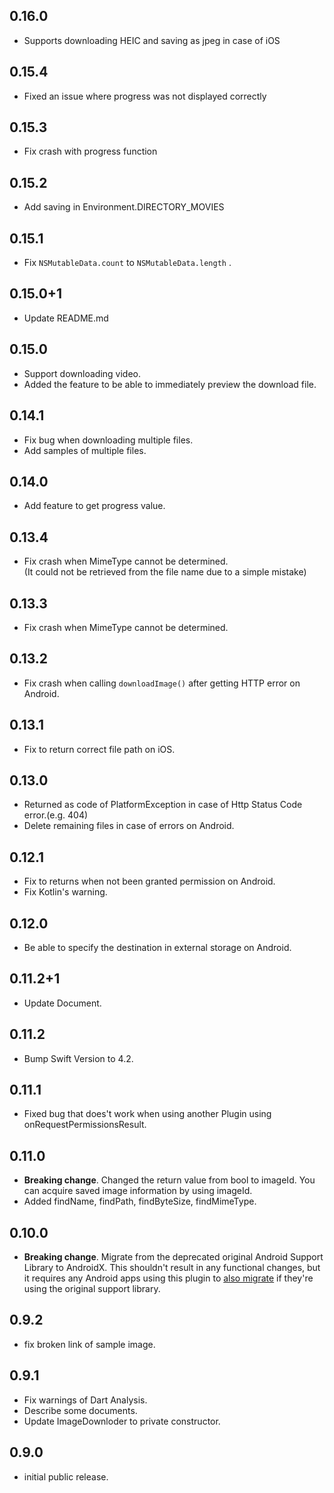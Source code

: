 ## 0.16.0

* Supports downloading HEIC and saving as jpeg in case of iOS

## 0.15.4

* Fixed an issue where progress was not displayed correctly

## 0.15.3

* Fix crash with progress function

## 0.15.2

* Add saving in Environment.DIRECTORY_MOVIES

## 0.15.1

* Fix ```NSMutableData.count``` to ```NSMutableData.length``` .

## 0.15.0+1

* Update README.md

## 0.15.0

* Support downloading video.
* Added the feature to be able to immediately preview the download file.

## 0.14.1

* Fix bug when downloading multiple files.
* Add samples of multiple files.

## 0.14.0

* Add feature to get progress value.

## 0.13.4

* Fix crash when MimeType cannot be determined.   
(It could not be retrieved from the file name due to a simple mistake)

## 0.13.3

* Fix crash when MimeType cannot be determined.

## 0.13.2

* Fix crash when calling ```downloadImage()``` after getting HTTP error on Android.

## 0.13.1

* Fix to return correct file path on iOS.

## 0.13.0

* Returned as code of PlatformException in case of Http Status Code error.(e.g. 404) 
* Delete remaining files in case of errors on Android.

## 0.12.1

* Fix to returns when not been granted permission on Android. 
* Fix Kotlin's warning.

## 0.12.0 

* Be able to specify the destination in external storage on Android. 

## 0.11.2+1

* Update Document.

## 0.11.2

* Bump Swift Version to 4.2.

## 0.11.1

* Fixed bug that does't work when using another Plugin using onRequestPermissionsResult.

## 0.11.0

* **Breaking change**. Changed the return value from bool to imageId. 
  You can acquire saved image information by using imageId.
* Added findName, findPath, findByteSize, findMimeType.

## 0.10.0

* **Breaking change**. Migrate from the deprecated original Android Support
  Library to AndroidX. This shouldn't result in any functional changes, but it
  requires any Android apps using this plugin to [also
  migrate](https://developer.android.com/jetpack/androidx/migrate) if they're
  using the original support library.

## 0.9.2

* fix broken link of sample image.

## 0.9.1

* Fix warnings of Dart Analysis.
* Describe some documents.
* Update ImageDownloder to private constructor.


## 0.9.0

* initial public release.
